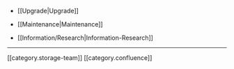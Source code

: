 
* [[Upgrade|Upgrade]]


* [[Maintenance|Maintenance]]


* [[Information/Research|Information-Research]]







*****

[[category.storage-team]] 
[[category.confluence]] 
